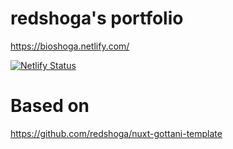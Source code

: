 # redshoga's portfolio

https://bioshoga.netlify.com/

[![Netlify Status](https://api.netlify.com/api/v1/badges/86166c92-dd8f-4e26-b2c8-14323ff7baa0/deploy-status)](https://app.netlify.com/sites/redshoga-portfolio/deploys)

# Based on

https://github.com/redshoga/nuxt-gottani-template
